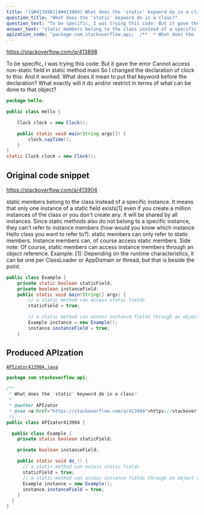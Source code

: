 ```yaml
---
title: "[Q#413898][A#413904] What does the 'static' keyword do in a class?"
question_title: "What does the 'static' keyword do in a class?"
question_text: "To be specific, I was trying this code: But it gave the error Cannot access non-static field in static method main So I changed the declaration of clock to this: And it worked. What does it mean to put that keyword before the declaration? What exactly will it do and/or restrict in terms of what can be done to that object?"
answer_text: "static members belong to the class instead of a specific instance. It means that only one instance of a static field exists[1] even if you create a million instances of the class or you don't create any. It will be shared by all instances. Since static methods also do not belong to a specific instance, they can't refer to instance members (how would you know which instance Hello class you want to refer to?). static members can only refer to static members. Instance members can, of course access static members. Side note: Of course, static members can access instance members through an object reference. Example: [1]: Depending on the runtime characteristics, it can be one per ClassLoader or AppDomain or thread, but that is beside the point."
apization_code: "package com.stackoverflow.api;  /**  * What does the 'static' keyword do in a class?  *  * @author APIzator  * @see <a href=\"https://stackoverflow.com/a/413904\">https://stackoverflow.com/a/413904</a>  */ public class APIzator413904 {    public class Example {     private static boolean staticField;      private boolean instanceField;      public static void do_() {       // a static method can access static fields       staticField = true;       // a static method can access instance fields through an object reference       Example instance = new Example();       instance.instanceField = true;     }   } }"
---
```


https://stackoverflow.com/q/413898

To be specific, I was trying this code:
But it gave the error
Cannot access non-static field in static method main
So I changed the declaration of clock to this:
And it worked. What does it mean to put that keyword before the declaration? What exactly will it do and/or restrict in terms of what can be done to that object?


```java
package hello;

public class Hello {

    Clock clock = new Clock();

    public static void main(String args[]) {
        clock.sayTime();
    }
}
static Clock clock = new Clock();
```


## Original code snippet

https://stackoverflow.com/a/413904

static members belong to the class instead of a specific instance.
It means that only one instance of a static field exists[1] even if you create a million instances of the class or you don&#x27;t create any. It will be shared by all instances.
Since static methods also do not belong to a specific instance, they can&#x27;t refer to instance members (how would you know which instance Hello class you want to refer to?). static members can only refer to static members. Instance members can, of course access static members.
Side note: Of course, static members can access instance members through an object reference.
Example:
[1]: Depending on the runtime characteristics, it can be one per ClassLoader or AppDomain or thread, but that is beside the point.

```java
public class Example {
    private static boolean staticField;
    private boolean instanceField;
    public static void main(String[] args) {
        // a static method can access static fields
        staticField = true;

        // a static method can access instance fields through an object reference
        Example instance = new Example();
        instance.instanceField = true;
    }
```

## Produced APIzation

[`APIzator413904.java`](https://github.com/pasqualesalza/apization-temp-data/raw/master/apizations/java/APIzator413904.java)

```java
package com.stackoverflow.api;

/**
 * What does the 'static' keyword do in a class?
 *
 * @author APIzator
 * @see <a href="https://stackoverflow.com/a/413904">https://stackoverflow.com/a/413904</a>
 */
public class APIzator413904 {

  public class Example {
    private static boolean staticField;

    private boolean instanceField;

    public static void do_() {
      // a static method can access static fields
      staticField = true;
      // a static method can access instance fields through an object reference
      Example instance = new Example();
      instance.instanceField = true;
    }
  }
}

```